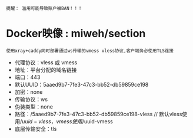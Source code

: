     提醒： 滥用可能导致账户被BAN！！！
#  Docker映像 : miweh/section
    使用xray+caddy同时部署通过ws传输的vmess vless协议,客户端务必使用TLS连接

* 代理协议：vless 或 vmess
* 地址：平台分配的域名链接
* 端口：443
* 默认UUID：5aaed9b7-7fe3-47c3-bb52-db59859ce198
* 加密：none
* 传输协议：ws
* 伪装类型：none
* 路径：/5aaed9b7-7fe3-47c3-bb52-db59859ce198-vless // 默认vless使用/$uuid-vless，vmess使用/$uuid-vmess
* 底层传输安全：tls

